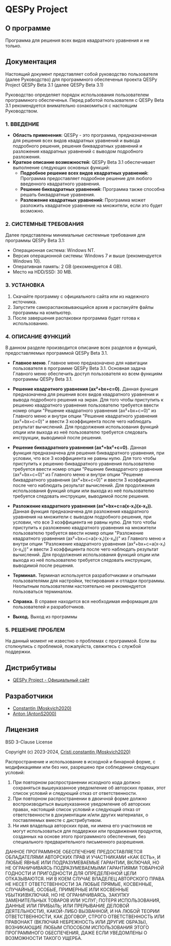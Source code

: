 # QESPy Project

## О программе

Программа для решения всех видов квадратного уравнения и не только.

## Документация

Настоящий документ представляет собой руководство пользователя (далее Руководство) для программного обеспеченья проекта QESPy Project QESPy Beta 3.1 (далее QESPy Beta 3.1) 

Руководство определяет порядок использования пользователем программного обеспеченья.
Перед работой пользователя с QESPy Beta 3.1 рекомендуется внимательно ознакомиться с настоящим Руководством.


### 1. ВВЕДЕНИЕ

  - **Область применения:**
  QESPy - это программа, предназначенная для решения всех видов квадратных уравнений и вывода подробного решения, решения биквадратных уравнений и разложения квадратных уравнений с выводом подробного разложения.
  - **Краткое описание возможностей:**
  QESPy Beta 3.1 обеспечивает выполнение следующих основных функций:
    - **Подробное решение всех видов квадратных уравнений:** Программа предоставляет подробное решение для любого введенного квадратного уравнения.
    - **Решение биквадратных уравнений:** Программа также способна решать биквадратные уравнения.
    - **Разложение квадратных уравнений:** Программа может разложить квадратное уравнение на множители, если это будет возможно.


### 2. СИСТЕМНЫЕ ТРЕБОВАНИЯ

Далее представлены минимальные системные требования для программы QESPy Beta 3.1:
- Операционная система: Windows NT.
- Версия операционной системы: Windows 7 и выше (рекомендуется Windows 10).
- Оперативная память: 2 GB (рекомендуется 4 GB).
- Место на HDD/SSD: 30 MB.


### 3. УСТАНОВКА

1. Скачайте программу с официального сайта или из надежного источника.
2. Запустите самораспаковывающийся архив и распакуйте файлы программы на компьютер.
3. После завершения распаковки программа будет готова к использованию.


### 4. ОПИСАНИЕ ФУНКЦИЙ

В данном разделе производится описание всех разделов и функций, предоставляемых программой QESPy Beta 3.1.

- **Главное меню**.
  Главное меню предназначено для навигации пользователя в программе QESPy Beta 3.1. Основная задача Главного меню обеспечить доступ пользователя ко всем функциям программы QESPy Beta 3.1.

- **Решение квадратного уравнения (ax²+bx+c=0).** Данная функция предназначена для решения всех видов квадратного уравнения и вывода подробного решения на экран. Для того чтобы приступить к решению квадратного уравнения пользователю требуется ввести номер опции "Решение квадратного уравнения (ax²+bx+c=0)" из Главного меню и внутри опции "Решение квадратного уравнения (ax²+bx+c=0)" и ввести 3 коэффициента после чего наблюдать результат вычислений. Для продолжения использования функций опции или выхода из неё пользователю требуется следовать инструкции, выводимой после решения.

- **Решение биквадратного уравнения (ax⁴+bx²+c=0).** Данная функция предназначена для решения биквадратного уравнения, при условии, что все 3 коэффициента не равны нулю. Для того чтобы приступить к решению биквадратного уравнения пользователю требуется ввести номер опции "Решение биквадратного уравнения (ax²+bx+c=0)" из Главного меню и внутри опции "Решение биквадратного уравнения (ax²+bx+c=0)" и ввести 3 коэффициента после чего наблюдать результат вычислений. Для продолжения использования функций опции или выхода из неё пользователю требуется следовать инструкции, выводимой после решения.

- **Разложение квадратного уравнения (ax²+bx+c=a(x-x₁)(x-x₂)).** Данная функция предназначена для разложения квадратного уравнения на множители с выводом подробного решения, при условии, что все 3 коэффициента не равны нулю. Для того чтобы приступить к разложению квадратного уравнения на множители пользователю требуется ввести номер опции "Разложение квадратного уравнения (ax²+bx+c=a(x-x₁)(x-x₂))" из Главного меню и внутри опции "Разложение квадратного уравнения (ax²+bx+c=a(x-x₁)(x-x₂))" и ввести 3 коэффициента после чего наблюдать результат вычислений. Для продолжения использования функций опции или выхода из неё пользователю требуется следовать инструкции, выводимой после решения.

- **Терминал.** Терминал используется разработчиками и опытными пользователями для настройки, тестирования и отладки программы. Неопытным пользователям настоятельно не рекомендуется пользоваться терминалом.

- **Справка.** В справке находится вся необходимая информация для пользователей и разработчиков.

- **Выход.** Выход из программы

### 5. РЕШЕНИЕ ПРОБЛЕМ

На данный момент не известно о проблемах с программой. Если вы столкнулись с проблемой, пожалуйста, свяжитесь с службой поддержки.

## Дистрибутивы

- [QESPy Project - Официальный сайт](qespy-project.free.nf)


## Разработчики

- [Constantin (Moskvich2020)](https://github.com/Moskvich2020)
- [Anton (AntonS2000)](https://github.com/AntonS2000)

## Лицензия

BSD 3-Clause License

Copyright (c) 2023-2024, [Cristi constantin (Moskvich2020)](https://github.com/Moskvich2020)

Распространение и использование в исходной и бинарной форме, с модификациями или без них, разрешено при соблюдении следующих условий:

1. При повторном распространении исходного кода должно сохраняться вышеуказанное уведомление об авторских правах,
этот список условий и следующий отказ от ответственности.
2. При повторном распространении в двоичной форме должно воспроизводиться вышеуказанное уведомление об авторских
правах, настоящий список условий и следующий отказ от ответственности в документации и/или других материалах,
о поставляемых  вместе с дистрибутивом.
3. Ни имя владельца авторских прав, ни имена его участников не могут использоваться для поддержки или продвижения продуктов, созданных на основе этого программного обеспечения, без специального предварительного письменного разрешения.

ДАННОЕ ПРОГРАММНОЕ ОБЕСПЕЧЕНИЕ ПРЕДОСТАВЛЯЕТСЯ ОБЛАДАТЕЛЯМИ АВТОРСКИХ ПРАВ И УЧАСТНИКАМИ «КАК ЕСТЬ», И ЛЮБЫЕ ЯВНЫЕ ИЛИ ПОДРАЗУМЕВАЕМЫЕ ГАРАНТИИ, ВКЛЮЧАЯ, НО НЕ ОГРАНИЧИВАЯСЬ ПОДРАЗУМЕВАЕМЫМИ ГАРАНТИЯМИ ТОВАРНОЙ ГОДНОСТИ И ПРИГОДНОСТИ ДЛЯ ОПРЕДЕЛЕННОЙ ЦЕЛИ ОТКАЗЫВАЮТСЯ. НИ В КОЕМ СЛУЧАЕ ВЛАДЕЛЕЦ АВТОРСКОГО ПРАВА НЕ НЕСЕТ ОТВЕТСТВЕННОСТИ ЗА ЛЮБЫЕ ПРЯМЫЕ, КОСВЕННЫЕ, СЛУЧАЙНЫЕ, ОСОБЫЕ, ПРИМЕРНЫЕ ИЛИ КОСВЕННЫЕ УБЫТКИ(ВКЛЮЧАЯ, НО НЕ ОГРАНИЧИВАЯСЬ, ЗАКУПКУ ЗАМЕНИТЕЛЬНЫХ ТОВАРОВ ИЛИ УСЛУГ; ПОТЕРЯ ИСПОЛЬЗОВАНИЯ, ДАННЫЕ ИЛИ ПРИБЫЛЬ; ИЛИ ПРЕРЫВАНИЕ ДЕЛОВОЙ ДЕЯТЕЛЬНОСТИ), КАКОЙ-ЛИБО ВЫЗВАННОЙ, И НА ЛЮБОЙ ТЕОРИИ ОТВЕТСТВЕННОСТИ, КАК ДОГОВОР, СТРОГО ОТВЕТСТВЕННОСТЬ ИЛИ ПРАВОНАКТ (ВКЛЮЧАЯ НЕБРЕЖНОСТЬ ИЛИ ДРУГИЕ ОБРАЗЫ), ВОЗНИКАЮЩИЕ ЛЮБЫМ СПОСОБОМ ИСПОЛЬЗОВАНИЯ ЭТОГО ПРОГРАММНОГО ОБЕСПЕЧЕНИЯ, ДАЖЕ ЕСЛИ УВЕДОМЛЕНЫ О ВОЗМОЖНОСТИ ТАКОГО УЩЕРБА. 
